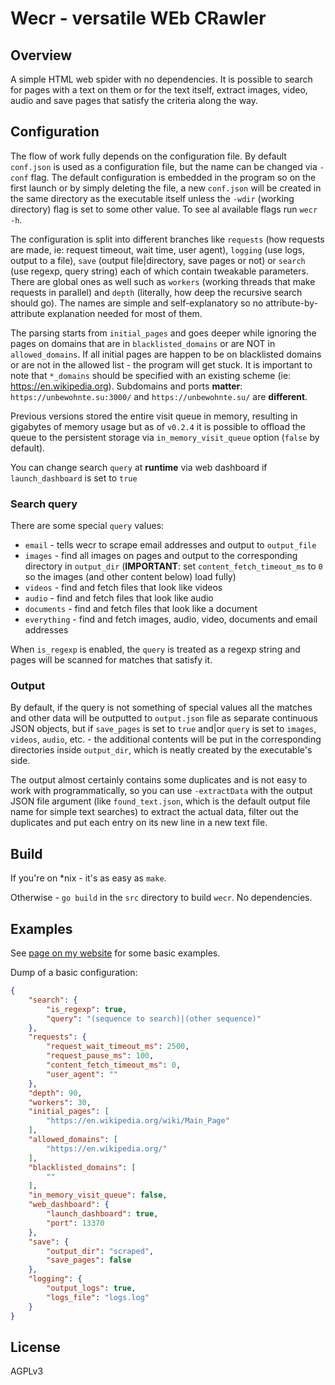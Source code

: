 # Wecr - versatile WEb CRawler 

## Overview

A simple HTML web spider with no dependencies. It is possible to search for pages with a text on them or for the text itself, extract images, video, audio and save pages that satisfy the criteria along the way. 

## Configuration

The flow of work fully depends on the configuration file. By default `conf.json` is used as a configuration file, but the name can be changed via `-conf` flag. The default configuration is embedded in the program so on the first launch or by simply deleting the file, a new `conf.json` will be created in the same directory as the executable itself unless the `-wdir` (working directory) flag is set to some other value. To see al available flags run `wecr -h`.

The configuration is split into different branches like `requests` (how requests are made, ie: request timeout, wait time, user agent), `logging` (use logs, output to a file), `save` (output file|directory, save pages or not) or `search` (use regexp, query string) each of which contain tweakable parameters. There are global ones as well such as `workers` (working threads that make requests in parallel) and `depth` (literally, how deep the recursive search should go). The names are simple and self-explanatory so no attribute-by-attribute explanation needed for most of them.

The parsing starts from `initial_pages` and goes deeper while ignoring the pages on domains that are in `blacklisted_domains` or are NOT in `allowed_domains`. If all initial pages are happen to be on blacklisted domains or are not in the allowed list - the program will get stuck. It is important to note that `*_domains` should be specified with an existing scheme (ie: https://en.wikipedia.org). Subdomains and ports **matter**: `https://unbewohnte.su:3000/` and `https://unbewohnte.su/` are **different**.

Previous versions stored the entire visit queue in memory, resulting in gigabytes of memory usage but as of `v0.2.4` it is possible to offload the queue to the persistent storage via `in_memory_visit_queue` option (`false` by default).

You can change search `query` at **runtime** via web dashboard if `launch_dashboard` is set to `true`

### Search query

There are some special `query` values:

- `email` - tells wecr to scrape email addresses and output to `output_file`
- `images` - find all images on pages and output to the corresponding directory in `output_dir` (**IMPORTANT**: set `content_fetch_timeout_ms` to `0` so the images (and other content below) load fully)
- `videos` - find and fetch files that look like videos
- `audio` - find and fetch files that look like audio
- `documents` - find and fetch files that look like a document
- `everything` - find and fetch images, audio, video, documents and email addresses

When `is_regexp` is enabled, the `query` is treated as a regexp string and pages will be scanned for matches that satisfy it.

### Output

By default, if the query is not something of special values all the matches and other data will be outputted to `output.json` file as separate continuous JSON objects, but if `save_pages` is set to `true` and|or `query` is set to `images`, `videos`, `audio`, etc. - the additional contents will be put in the corresponding directories inside `output_dir`, which is neatly created by the executable's side.

The output almost certainly contains some duplicates and is not easy to work with programmatically, so you can use `-extractData` with the output JSON file argument (like `found_text.json`, which is the default output file name for simple text searches) to extract the actual data, filter out the duplicates and put each entry on its new line in a new text file. 

## Build

If you're on *nix - it's as easy as `make`.

Otherwise - `go build` in the `src` directory to build `wecr`. No dependencies.

## Examples

See [page on my website](https://unbewohnte.su/wecr) for some basic examples.

Dump of a basic configuration:

```json
{
	"search": {
		"is_regexp": true,
		"query": "(sequence to search)|(other sequence)"
	},
	"requests": {
		"request_wait_timeout_ms": 2500,
		"request_pause_ms": 100,
		"content_fetch_timeout_ms": 0,
		"user_agent": ""
	},
	"depth": 90,
	"workers": 30,
	"initial_pages": [
		"https://en.wikipedia.org/wiki/Main_Page"
	],
	"allowed_domains": [
		"https://en.wikipedia.org/"
	],
	"blacklisted_domains": [
		""
	],
	"in_memory_visit_queue": false,
	"web_dashboard": {
		"launch_dashboard": true,
		"port": 13370
	},
	"save": {
		"output_dir": "scraped",
		"save_pages": false
	},
	"logging": {
		"output_logs": true,
		"logs_file": "logs.log"
	}
}
```

## License
AGPLv3